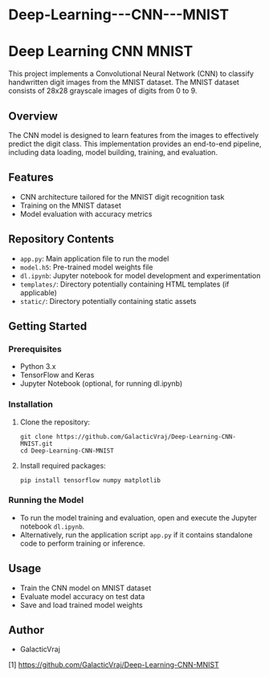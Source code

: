 # Deep-Learning---CNN---MNIST

# Deep Learning CNN MNIST

This project implements a Convolutional Neural Network (CNN) to classify handwritten digit images from the MNIST dataset. The MNIST dataset consists of 28x28 grayscale images of digits from 0 to 9.

## Overview
The CNN model is designed to learn features from the images to effectively predict the digit class. This implementation provides an end-to-end pipeline, including data loading, model building, training, and evaluation.

## Features
- CNN architecture tailored for the MNIST digit recognition task
- Training on the MNIST dataset
- Model evaluation with accuracy metrics

## Repository Contents
- `app.py`: Main application file to run the model
- `model.h5`: Pre-trained model weights file
- `dl.ipynb`: Jupyter notebook for model development and experimentation
- `templates/`: Directory potentially containing HTML templates (if applicable)
- `static/`: Directory potentially containing static assets

## Getting Started
### Prerequisites
- Python 3.x
- TensorFlow and Keras
- Jupyter Notebook (optional, for running dl.ipynb)

### Installation
1. Clone the repository:
    ```
    git clone https://github.com/GalacticVraj/Deep-Learning-CNN-MNIST.git
    cd Deep-Learning-CNN-MNIST
    ```
2. Install required packages:
    ```
    pip install tensorflow numpy matplotlib
    ```

### Running the Model
- To run the model training and evaluation, open and execute the Jupyter notebook `dl.ipynb`.
- Alternatively, run the application script `app.py` if it contains standalone code to perform training or inference.

## Usage
- Train the CNN model on MNIST dataset
- Evaluate model accuracy on test data
- Save and load trained model weights

## Author
- GalacticVraj

[1] https://github.com/GalacticVraj/Deep-Learning-CNN-MNIST
